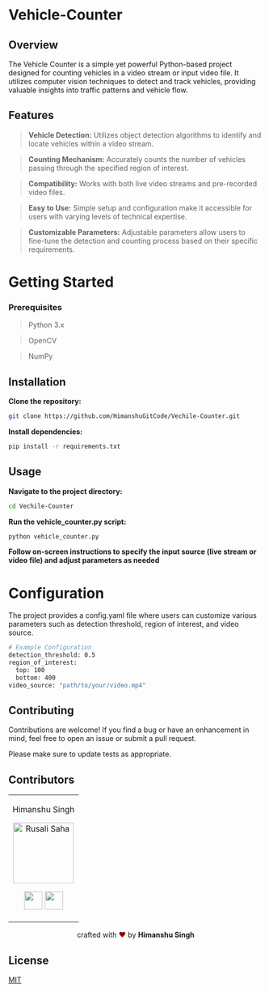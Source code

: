 # Vehicle-Counter

## Overview

The Vehicle Counter is a simple yet powerful Python-based project designed for counting vehicles in a video stream or input video file. It utilizes computer vision techniques to detect and track vehicles, providing valuable insights into traffic patterns and vehicle flow.

## Features

> **Vehicle Detection:** Utilizes object detection algorithms to identify and locate vehicles within a video stream.

> **Counting Mechanism:** Accurately counts the number of vehicles passing through the specified region of interest.

> **Compatibility:** Works with both live video streams and pre-recorded video files.

> **Easy to Use:** Simple setup and configuration make it accessible for users with varying levels of technical expertise.

> **Customizable Parameters:** Adjustable parameters allow users to fine-tune the detection and counting process based on their specific requirements.

# Getting Started

### Prerequisites

> Python 3.x

> OpenCV

> NumPy

## Installation

**Clone the repository:**


```bash
git clone https://github.com/HimanshuGitCode/Vechile-Counter.git
```

**Install dependencies:**

```bash
pip install -r requirements.txt
```


## Usage

**Navigate to the project directory:**

```bash
cd Vechile-Counter
```

**Run the vehicle_counter.py script:**

```bash
python vehicle_counter.py

```

**Follow on-screen instructions to specify the input source (live stream or video file) and adjust parameters as needed**

# Configuration

The project provides a config.yaml file where users can customize various parameters such as detection threshold, region of interest, and video source.

```bash
# Example Configuration
detection_threshold: 0.5
region_of_interest:
  top: 100
  bottom: 400
video_source: "path/to/your/video.mp4"
```




## Contributing

Contributions are welcome! If you find a bug or have an enhancement in mind, feel free to open an issue or submit a pull request.

Please make sure to update tests as appropriate.

## Contributors

<table>
<tr align="center">




<td>

Himanshu Singh

<p align="center">
<img src = "https://avatars.githubusercontent.com/Aradhya-Tripathi"  height="120" alt="Rusali Saha">
</p>
<p align="center">
<a href = "https://github.com/Aradhya-Tripathi"><img src = "[http://www.iconninja.com/files/241/825/211/round-collaboration-social-github-code-circle-network-icon.svg](https://media.licdn.com/dms/image/D4D03AQHjcHyuju3fPA/profile-displayphoto-shrink_800_800/0/1683379558795?e=1706745600&v=beta&t=XCKn0ti7otYOfDh5FIu6JLV_9H59i7XZwA6WVVDxLSE)" width="36" height = "36"/></a>



  
<a href = "https://www.linkedin.com/in/aradhya-tripathi51/">
<img src = "http://www.iconninja.com/files/863/607/751/network-linkedin-social-connection-circular-circle-media-icon.svg" width="36" height="36"/>
</a>
</p>
</td>

  </table>
</tr>
  </table>


<p align="center">
crafted with <span style="color: #8b0000;">&hearts;</span> by <b>Himanshu Singh</b>
</p>




## License

[MIT](https://choosealicense.com/licenses/mit/)

